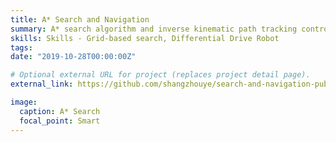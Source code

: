 ```yaml
---
title: A* Search and Navigation
summary: A* search algorithm and inverse kinematic path tracking controller
skills: Skills - Grid-based search, Differential Drive Robot
tags:
date: "2019-10-28T00:00:00Z"

# Optional external URL for project (replaces project detail page).
external_link: https://github.com/shangzhouye/search-and-navigation-public/#readme

image:
  caption: A* Search
  focal_point: Smart
---
```

